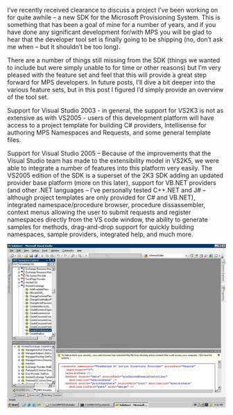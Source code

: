 I’ve recently received clearance to discuss a project I’ve been working on for quite awhile – a new SDK for the
Microsoft Provisioning System. This is something that has been a goal of mine for a number of years, and if you have
done any significant development for/with MPS you will be glad to hear that the developer tool set is finally going to
be shipping (no, don’t ask me when – but it shouldn’t be too long).

There are a number of things still missing from the SDK (things we wanted to include but were simply unable to for
time or other reasons) but I’m very pleased with the feature set and feel that this will provide a great step forward
for MPS developers.  In future posts, I’ll dive a bit deeper into the various feature sets, but in this post I figured
I’d simply provide an overview of the tool set.

Support for Visual Studio 2003 - in general, the support for VS2K3 is not as extensive as with VS2005 - users of this
development platform will have access to a project template for building C# providers, Intellisense for authoring MPS
Namespaces and Requests, and some general template files.

Support for Visual Studio 2005 – Because of the improvements that the Visual Studio team has made to the extensibility
model in VS2K5, we were able to integrate a number of features into this platform very easily. The VS2005 edition of
the SDK is a superset of the 2K3 SDK adding an updated provider base platform (more on this later), support for VB.NET
providers (and other .NET languages – I’ve personally tested C++.NET and J# – although project templates are only
provided for C# and VB.NET), integrated namespace/procedure browser, procedure dissassembler, context menus allowing
the user to submit requests and register namespaces directly from the VS code window, the ability to generate samples
for methods, drag-and-drop support for quickly building namespaces, sample providers, integrated help, and much more.

<img alt='MPS SDK' src='/assets/images/sdk01.jpg' class='blogimage img-responsive'>